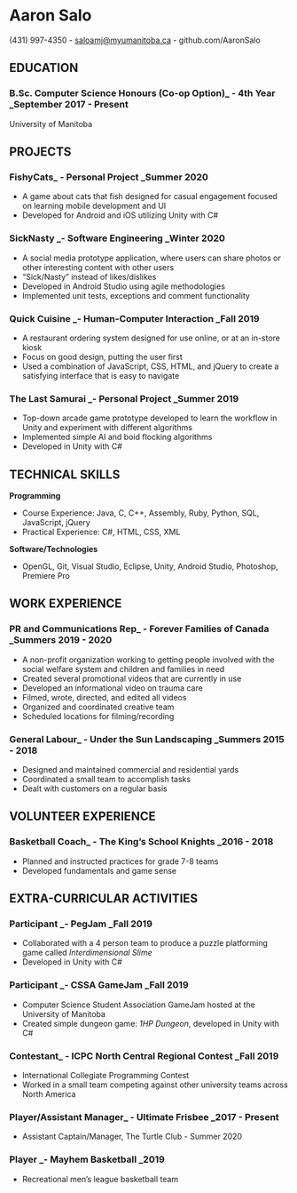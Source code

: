 
# **Aaron Salo**

(431) 997-4350 - [saloamj@myumanitoba.ca](mailto:saloamj@myumanitoba.ca) - github.com/AaronSalo



## EDUCATION


### B.Sc. Computer Science Honours (Co-op Option)_ - 4th Year	        _September 2017 - Present

University of Manitoba


## PROJECTS


### FishyCats_ - Personal Project					         		  _Summer 2020



*   A game about cats that fish designed for casual engagement focused on learning mobile development and UI
*   Developed for Android and iOS utilizing Unity with C#


### SickNasty _- Software Engineering							    _Winter 2020 



*   A social media prototype application, where users can share photos or other interesting content with other users
*   “Sick/Nasty” instead of likes/dislikes
*   Developed in Android Studio using agile methodologies
*   Implemented unit tests, exceptions and comment functionality


### Quick Cuisine _- Human-Computer Interaction					        _Fall 2019



*   A restaurant ordering system designed for use online, or at an in-store kiosk
*   Focus on good design, putting the user first
*   Used a combination of JavaScript, CSS, HTML, and jQuery to create a satisfying interface that is easy to navigate


### The Last Samurai _- Personal Project					         	 _Summer 2019



*   Top-down arcade game prototype developed to learn the workflow in Unity and experiment with different algorithms
*   Implemented simple AI and boid flocking algorithms
*   Developed in Unity with C#

## TECHNICAL SKILLS

**Programming**



*   Course Experience: Java, C, C++, Assembly, Ruby, Python, SQL, JavaScript, jQuery
*   Practical Experience: C#, HTML, CSS, XML

**Software/Technologies**



*   OpenGL, Git, Visual Studio, Eclipse, Unity, Android Studio, Photoshop, Premiere Pro


## WORK EXPERIENCE


### PR and Communications Rep_ - Forever Families of Canada         	  _Summers 2019 - 2020



*   A non-profit organization working to getting people involved with the social welfare system and children and families in need
*   Created several promotional videos that are currently in use
*   Developed an informational video on trauma care
*   Filmed, wrote, directed, and edited all videos
*   Organized and coordinated creative team
*   Scheduled locations for filming/recording


### General Labour_ - Under the Sun Landscaping				   _Summers 2015 - 2018



*   Designed and maintained commercial and residential yards
*   Coordinated a small team to accomplish tasks
*   Dealt with customers on a regular basis

## VOLUNTEER EXPERIENCE


### Basketball Coach_ - The King’s School Knights					      _2016 - 2018



*   Planned and instructed practices for grade 7-8 teams
*   Developed fundamentals and game sense

## EXTRA-CURRICULAR ACTIVITIES


### Participant _- PegJam						        	        	         _Fall 2019



*   Collaborated with a 4 person team to produce a puzzle platforming game called _Interdimensional Slime_
*   Developed in Unity with C#


### Participant _- CSSA GameJam					         		         _Fall 2019



*   Computer Science Student Association GameJam hosted at the University of Manitoba
*   Created simple dungeon game: _1HP Dungeon_, developed in Unity with C#


### Contestant_ - ICPC North Central Regional Contest  		   		         _Fall 2019



*   International Collegiate Programming Contest
*   Worked in a small team competing against other university teams across North America 


### Player/Assistant Manager_ - Ultimate Frisbee					  _2017 - Present



*   Assistant Captain/Manager, The Turtle Club - Summer 2020


### Player _- Mayhem Basketball								    _2019



*   Recreational men’s league basketball team
